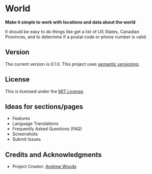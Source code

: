 
# World

**Make it simple to work with locations and data about the world**

It should be easy to do things like get a list of US States, Canadian
Provinces, and to determine if a postal code or phone number is valid.


## Version

The current version is 0.1.0. This project uses [semantic versioning](http://semver.org).

## License

This is licensed under the [MIT License](https://opensource.org/licenses/MIT).


## Ideas for sections/pages

* Features
* Language Translations 
* Frequently Asked Questions (FAQ)
* Screenshots
* Submit Issues



## Credits and Acknowledgments

* Project Creator:  [Andrew Woods](http://andrewwoods.net)


